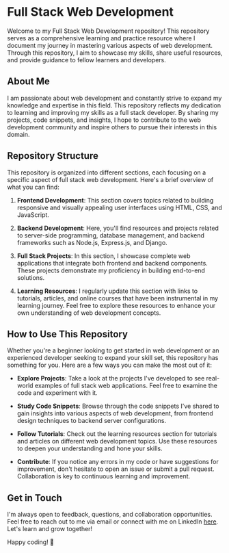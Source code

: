 # Full Stack Web Development

Welcome to my Full Stack Web Development repository! This repository serves as a comprehensive learning and practice resource where I document my journey in mastering various aspects of web development. Through this repository, I aim to showcase my skills, share useful resources, and provide guidance to fellow learners and developers.

## About Me

I am passionate about web development and constantly strive to expand my knowledge and expertise in this field. This repository reflects my dedication to learning and improving my skills as a full stack developer. By sharing my projects, code snippets, and insights, I hope to contribute to the web development community and inspire others to pursue their interests in this domain.

## Repository Structure

This repository is organized into different sections, each focusing on a specific aspect of full stack web development. Here's a brief overview of what you can find:

1. **Frontend Development**: This section covers topics related to building responsive and visually appealing user interfaces using HTML, CSS, and JavaScript.

2. **Backend Development**: Here, you'll find resources and projects related to server-side programming, database management, and backend frameworks such as Node.js, Express.js, and Django.

3. **Full Stack Projects**: In this section, I showcase complete web applications that integrate both frontend and backend components. These projects demonstrate my proficiency in building end-to-end solutions.

4. **Learning Resources**: I regularly update this section with links to tutorials, articles, and online courses that have been instrumental in my learning journey. Feel free to explore these resources to enhance your own understanding of web development concepts.

## How to Use This Repository

Whether you're a beginner looking to get started in web development or an experienced developer seeking to expand your skill set, this repository has something for you. Here are a few ways you can make the most out of it:

- **Explore Projects**: Take a look at the projects I've developed to see real-world examples of full stack web applications. Feel free to examine the code and experiment with it.

- **Study Code Snippets**: Browse through the code snippets I've shared to gain insights into various aspects of web development, from frontend design techniques to backend server configurations.

- **Follow Tutorials**: Check out the learning resources section for tutorials and articles on different web development topics. Use these resources to deepen your understanding and hone your skills.

- **Contribute**: If you notice any errors in my code or have suggestions for improvement, don't hesitate to open an issue or submit a pull request. Collaboration is key to continuous learning and improvement.

## Get in Touch

I'm always open to feedback, questions, and collaboration opportunities. Feel free to reach out to me via email or connect with me on LinkedIn [here](link). Let's learn and grow together!

Happy coding! 🚀